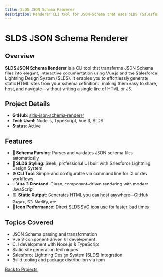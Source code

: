 ```yaml
---
title: SLDS JSON Schema Renderer
description: Renderer CLI tool for JSON-Schema that uses SLDS (Salesforce Lightning Design System)
---
```


# SLDS JSON Schema Renderer

## Overview

**SLDS JSON Schema Renderer** is a CLI tool that transforms JSON Schema files into elegant, interactive documentation using Vue.js and the Salesforce Lightning Design System (SLDS). It enables you to effortlessly generate static HTML sites from your schema definitions, making them easy to share, host, and navigate—without writing a single line of HTML or JS.

## Project Details
- **GitHub**: [slds-json-schema-renderer](https://github.com/PhyberApex/slds-json-schema-renderer)
- **Tech Used**: Node.js, TypeScript, Vue 3, SLDS
- **Status**: Active

## Features

- 🧾 **Schema Parsing**: Parses and validates JSON schema files automatically
- 🎨 **SLDS Styling**: Sleek, professional UI built with Salesforce Lightning Design System
- ⚙️ **CLI Tool**: Simple and configurable via command line for CI or dev workflows
- 💡 **Vue 3 Frontend**: Clean, component-driven rendering with modern JavaScript
- 🏗️ **Static Output**: Generates HTML you can host anywhere—GitHub Pages, S3, Netlify, etc.
- 🚀 **Icon Performance**: Direct SLDS SVG icon use for faster load times

## Topics Covered

- JSON Schema parsing and transformation
- Vue 3 component-driven UI development
- CLI development with Node.js & TypeScript
- Static site generation techniques
- Salesforce Lightning Design System (SLDS) integration
- Build tooling and package distribution via npm

[Back to Projects](./)
